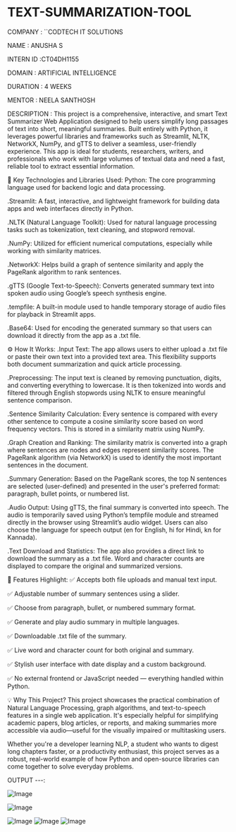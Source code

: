 # TEXT-SUMMARIZATION-TOOL

COMPANY : ``CODTECH IT SOLUTIONS 

NAME : ANUSHA S

INTERN ID :CT04DH1155

DOMAIN : ARTIFICIAL INTELLIGENCE

DURATION  : 4 WEEKS

MENTOR  : NEELA SANTHOSH

DESCRIPTION : This project is a comprehensive, interactive, and smart Text Summarizer Web Application designed to help users simplify long passages of text into short, meaningful summaries. Built entirely with Python, it leverages powerful libraries and frameworks such as Streamlit, NLTK, NetworkX, NumPy, and gTTS to deliver a seamless, user-friendly experience. This app is ideal for students, researchers, writers, and professionals who work with large volumes of textual data and need a fast, reliable tool to extract essential information.

🧠 Key Technologies and Libraries Used:
Python: The core programming language used for backend logic and data processing.

.Streamlit: A fast, interactive, and lightweight framework for building data apps and web interfaces directly in Python.

.NLTK (Natural Language Toolkit): Used for natural language processing tasks such as tokenization, text cleaning, and stopword removal.

.NumPy: Utilized for efficient numerical computations, especially while working with similarity matrices.

.NetworkX: Helps build a graph of sentence similarity and apply the PageRank algorithm to rank sentences.

.gTTS (Google Text-to-Speech): Converts generated summary text into spoken audio using Google’s speech synthesis engine.

.tempfile: A built-in module used to handle temporary storage of audio files for playback in Streamlit apps.

.Base64: Used for encoding the generated summary so that users can download it directly from the app as a .txt file.

⚙️ How It Works:
.Input Text:
The app allows users to either upload a .txt file or paste their own text into a provided text area. This flexibility supports both document summarization and quick article processing.

.Preprocessing:
The input text is cleaned by removing punctuation, digits, and converting everything to lowercase. It is then tokenized into words and filtered through English stopwords using NLTK to ensure meaningful sentence comparison.

.Sentence Similarity Calculation:
Every sentence is compared with every other sentence to compute a cosine similarity score based on word frequency vectors. This is stored in a similarity matrix using NumPy.

.Graph Creation and Ranking:
The similarity matrix is converted into a graph where sentences are nodes and edges represent similarity scores. The PageRank algorithm (via NetworkX) is used to identify the most important sentences in the document.

.Summary Generation:
Based on the PageRank scores, the top N sentences are selected (user-defined) and presented in the user's preferred format: paragraph, bullet points, or numbered list.

.Audio Output:
Using gTTS, the final summary is converted into speech. The audio is temporarily saved using Python’s tempfile module and streamed directly in the browser using Streamlit’s audio widget. Users can also choose the language for speech output (en for English, hi for Hindi, kn for Kannada).

.Text Download and Statistics:
The app also provides a direct link to download the summary as a .txt file. Word and character counts are displayed to compare the original and summarized versions.

🌟 Features Highlight:
✅ Accepts both file uploads and manual text input.

✅ Adjustable number of summary sentences using a slider.

✅ Choose from paragraph, bullet, or numbered summary format.

✅ Generate and play audio summary in multiple languages.

✅ Downloadable .txt file of the summary.

✅ Live word and character count for both original and summary.

✅ Stylish user interface with date display and a custom background.

✅ No external frontend or JavaScript needed — everything handled within Python.

💡 Why This Project?
This project showcases the practical combination of Natural Language Processing, graph algorithms, and text-to-speech features in a single web application. It's especially helpful for simplifying academic papers, blog articles, or reports, and making summaries more accessible via audio—useful for the visually impaired or multitasking users.

Whether you're a developer learning NLP, a student who wants to digest long chapters faster, or a productivity enthusiast, this project serves as a robust, real-world example of how Python and open-source libraries can come together to solve everyday problems.


OUTPUT ---:

![Image](https://github.com/user-attachments/assets/7d1d080a-aecc-43cd-a5a7-7791fc4c17db)

![Image](https://github.com/user-attachments/assets/65c6d607-77c5-40e7-a88b-da92bc1c3dee)

![Image](https://github.com/user-attachments/assets/ae470811-1f19-4481-9b0c-5f365a06eafe)
![Image](https://github.com/user-attachments/assets/ba37352b-0229-47df-9175-64fe739da326)
![Image](https://github.com/user-attachments/assets/5f6aeb82-777f-4e6d-bf68-844b0f22b032)
